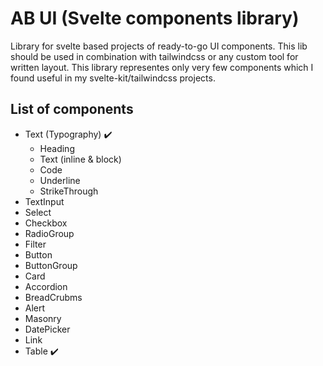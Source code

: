 # AB UI (Svelte components library)

Library for svelte based projects of ready-to-go UI components. This lib should be used in combination with tailwindcss or any custom tool for written layout. This library representes only very few components which I found useful in my svelte-kit/tailwindcss projects.

## List of components

- Text (Typography) ✔️
  - Heading
  - Text (inline & block)
  - Code
  - Underline
  - StrikeThrough
- TextInput
- Select
- Checkbox
- RadioGroup
- Filter
- Button
- ButtonGroup
- Card
- Accordion
- BreadCrubms
- Alert
- Masonry
- DatePicker
- Link
- Table ✔️
